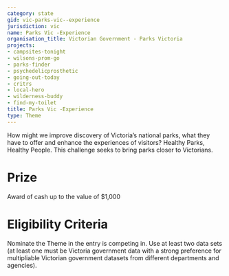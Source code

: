 ```yaml
---
category: state
gid: vic-parks-vic--experience
jurisdiction: vic
name: Parks Vic -Experience
organisation_title: Victorian Government - Parks Victoria
projects:
- campsites-tonight
- wilsons-prom-go
- parks-finder
- psychedelicprosthetic
- going-out-today
- critrs
- local-hero
- wilderness-buddy
- find-my-toilet
title: Parks Vic -Experience
type: Theme
---
```


How might we improve discovery of Victoria’s national parks, what they have to offer and enhance  the experiences of visitors?
Healthy Parks, Healthy People.  This challenge seeks to bring parks closer to Victorians.

# Prize
Award of cash up to the value of $1,000

# Eligibility Criteria
Nominate the Theme in the entry is competing in. Use at least two data sets (at least one must be Victoria government data with a strong preference for multipliable Victorian government datasets from different departments and agencies).